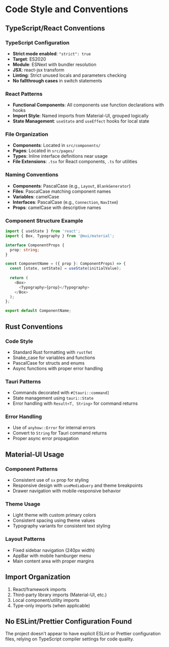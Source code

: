 # Code Style and Conventions

## TypeScript/React Conventions

### TypeScript Configuration
- **Strict mode enabled**: `"strict": true`
- **Target**: ES2020
- **Module**: ESNext with bundler resolution
- **JSX**: react-jsx transform
- **Linting**: Strict unused locals and parameters checking
- **No fallthrough cases** in switch statements

### React Patterns
- **Functional Components**: All components use function declarations with hooks
- **Import Style**: Named imports from Material-UI, grouped logically
- **State Management**: `useState` and `useEffect` hooks for local state

### File Organization
- **Components**: Located in `src/components/`
- **Pages**: Located in `src/pages/`
- **Types**: Inline interface definitions near usage
- **File Extensions**: `.tsx` for React components, `.ts` for utilities

### Naming Conventions
- **Components**: PascalCase (e.g., `Layout`, `BlankGenerator`)
- **Files**: PascalCase matching component names
- **Variables**: camelCase
- **Interfaces**: PascalCase (e.g., `Connection`, `NavItem`)
- **Props**: camelCase with descriptive names

### Component Structure Example
```typescript
import { useState } from 'react';
import { Box, Typography } from '@mui/material';

interface ComponentProps {
  prop: string;
}

const ComponentName = ({ prop }: ComponentProps) => {
  const [state, setState] = useState(initialValue);
  
  return (
    <Box>
      <Typography>{prop}</Typography>
    </Box>
  );
};

export default ComponentName;
```

## Rust Conventions

### Code Style
- Standard Rust formatting with `rustfmt`
- Snake_case for variables and functions
- PascalCase for structs and enums
- Async functions with proper error handling

### Tauri Patterns
- Commands decorated with `#[tauri::command]`
- State management using `tauri::State`
- Error handling with `Result<T, String>` for command returns

### Error Handling
- Use of `anyhow::Error` for internal errors
- Convert to `String` for Tauri command returns
- Proper async error propagation

## Material-UI Usage

### Component Patterns
- Consistent use of `sx` prop for styling
- Responsive design with `useMediaQuery` and theme breakpoints
- Drawer navigation with mobile-responsive behavior

### Theme Usage
- Light theme with custom primary colors
- Consistent spacing using theme values
- Typography variants for consistent text styling

### Layout Patterns
- Fixed sidebar navigation (240px width)
- AppBar with mobile hamburger menu
- Main content area with proper margins

## Import Organization
1. React/framework imports
2. Third-party library imports (Material-UI, etc.)
3. Local component/utility imports
4. Type-only imports (when applicable)

## No ESLint/Prettier Configuration Found
The project doesn't appear to have explicit ESLint or Prettier configuration files, relying on TypeScript compiler settings for code quality.